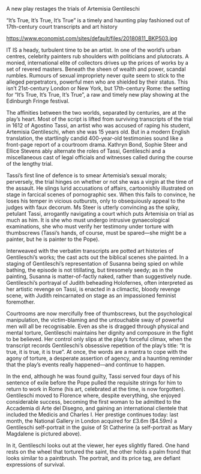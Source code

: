 A new play restages the trials of Artemisia Gentileschi

“It’s True, It’s True, It’s True” is a timely and haunting play fashioned out of 17th-century court transcripts and art history

https://www.economist.com/sites/default/files/20180811_BKP503.jpg


IT IS a heady, turbulent time to be an artist. In one of the world’s urban centres, celebrity painters rub shoulders with politicians and plutocrats. A monied, international elite of collectors drives up the prices of works by a set of revered masters. Beneath the sheen of wealth and power, scandal rumbles. Rumours of sexual impropriety never quite seem to stick to the alleged perpetrators, powerful men who are shielded by their status. This isn’t 21st-century London or New York, but 17th-century Rome: the setting for “It’s True, It’s True, It’s True”, a raw and timely new play showing at the Edinburgh Fringe festival.

The affinities between the two worlds, separated by centuries, are at the play’s heart. Most of the script is lifted from surviving transcripts of the trial in 1612 of Agostino Tassi, an artist who was accused of raping his student, Artemisia Gentileschi, when she was 15 years old. But in a modern English translation, the startlingly candid 400-year-old testimonies sound like a front-page report of a courtroom drama. Kathryn Bond, Sophie Steer and Ellice Stevens ably alternate the roles of Tassi, Gentileschi and a miscellaneous cast of legal officials and witnesses called during the course of the lengthy trial.

Tassi’s first line of defence is to smear Artemisia’s sexual morals; perversely, the trial hinges on whether or not she was a virgin at the time of the assault. He slings lurid accusations of affairs, cartoonishly illustrated on stage in farcical scenes of pornographic sex. When this fails to convince, he loses his temper in vicious outbursts, only to obsequiously appeal to the judges with faux decorum. Ms Steer is utterly convincing as the spiky, petulant Tassi, arrogantly navigating a court which puts Artemisia on trial as much as him. It is she who must undergo intrusive gynaecological examinations, she who must verify her testimony under torture with thumbscrews (Tassi’s hands, of course, must be spared—she might be a painter, but he is painter to the Pope).

Interweaved with the verbatim transcripts are potted art histories of Gentileschi’s works; the cast acts out the biblical scenes she painted. In a staging of Gentileschi’s representation of Susanna being spied on while bathing, the episode is not titillating, but tiresomely seedy; as in the painting, Susanna is matter-of-factly naked, rather than suggestively nude. Gentileschi’s portrayal of Judith beheading Holofernes, often interpreted as her artistic revenge on Tassi, is enacted in a climactic, bloody revenge scene, with Judith reincarnated on stage as an impassioned feminist foremother.

Courtrooms are now mercifully free of thumbscrews, but the psychological manipulation, the victim-blaming and the untouchable sway of powerful men will all be recognisable. Even as she is dragged through physical and mental torture, Gentileschi maintains her dignity and composure in the fight to be believed. Her control only slips at the play’s forceful climax, when the transcript records Gentileschi’s obsessive repetition of the play’s title: “It is true, it is true, it is true”. At once, the words are a mantra to cope with the agony of torture, a desperate assertion of agency, and a haunting reminder that the play’s events really happened—and continue to happen.

In the end, although he was found guilty, Tassi served four days of his sentence of exile before the Pope pulled the requisite strings for him to return to work in Rome (his art, celebrated at the time, is now forgotten). Gentileschi moved to Florence where, despite everything, she enjoyed considerable success, becoming the first woman to be admitted to the Accademia di Arte del Disegno, and gaining an international clientele that included the Medicis and Charles I. Her prestige continues today: last month, the National Gallery in London acquired for £3.6m ($4.59m) a Gentileschi self-portrait in the guise of St Catherine (a self-portrait as Mary Magdalene is pictured above).

In it, Gentileschi looks out at the viewer, her eyes slightly flared. One hand rests on the wheel that tortured the saint, the other holds a palm frond that looks similar to a paintbrush. The portrait, and its price tag, are defiant expressions of survival.
